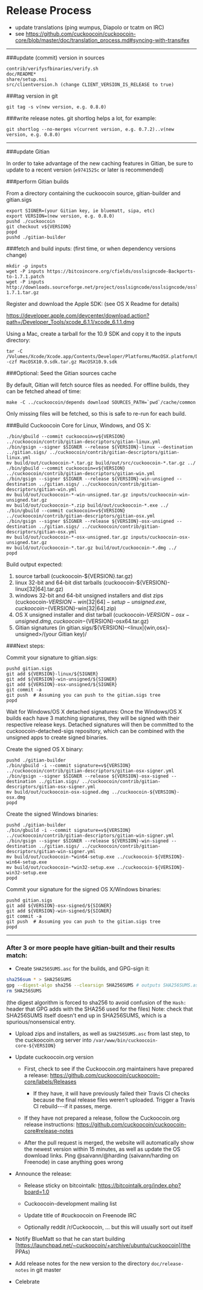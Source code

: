 Release Process
====================

* update translations (ping wumpus, Diapolo or tcatm on IRC)
* see https://github.com/cuckoocoin/cuckoocoin-core/blob/master/doc/translation_process.md#syncing-with-transifex

* * *

###update (commit) version in sources

	contrib/verifysfbinaries/verify.sh
	doc/README*
	share/setup.nsi
	src/clientversion.h (change CLIENT_VERSION_IS_RELEASE to true)

###tag version in git

	git tag -s v(new version, e.g. 0.8.0)

###write release notes. git shortlog helps a lot, for example:

	git shortlog --no-merges v(current version, e.g. 0.7.2)..v(new version, e.g. 0.8.0)

* * *

###update Gitian

 In order to take advantage of the new caching features in Gitian, be sure to update to a recent version (`e9741525c` or later is recommended)

###perform Gitian builds

 From a directory containing the cuckoocoin source, gitian-builder and gitian.sigs
  
    export SIGNER=(your Gitian key, ie bluematt, sipa, etc)
	export VERSION=(new version, e.g. 0.8.0)
	pushd ./cuckoocoin
	git checkout v${VERSION}
	popd
	pushd ./gitian-builder

###fetch and build inputs: (first time, or when dependency versions change)

	mkdir -p inputs
	wget -P inputs https://bitcoincore.org/cfields/osslsigncode-Backports-to-1.7.1.patch
	wget -P inputs http://downloads.sourceforge.net/project/osslsigncode/osslsigncode/osslsigncode-1.7.1.tar.gz

 Register and download the Apple SDK: (see OS X Readme for details)

 https://developer.apple.com/devcenter/download.action?path=/Developer_Tools/xcode_6.1.1/xcode_6.1.1.dmg

 Using a Mac, create a tarball for the 10.9 SDK and copy it to the inputs directory:

	tar -C /Volumes/Xcode/Xcode.app/Contents/Developer/Platforms/MacOSX.platform/Developer/SDKs/ -czf MacOSX10.9.sdk.tar.gz MacOSX10.9.sdk

###Optional: Seed the Gitian sources cache

  By default, Gitian will fetch source files as needed. For offline builds, they can be fetched ahead of time:

	make -C ../cuckoocoin/depends download SOURCES_PATH=`pwd`/cache/common

  Only missing files will be fetched, so this is safe to re-run for each build.

###Build Cuckoocoin Core for Linux, Windows, and OS X:

	./bin/gbuild --commit cuckoocoin=v${VERSION} ../cuckoocoin/contrib/gitian-descriptors/gitian-linux.yml
	./bin/gsign --signer $SIGNER --release ${VERSION}-linux --destination ../gitian.sigs/ ../cuckoocoin/contrib/gitian-descriptors/gitian-linux.yml
	mv build/out/cuckoocoin-*.tar.gz build/out/src/cuckoocoin-*.tar.gz ../
	./bin/gbuild --commit cuckoocoin=v${VERSION} ../cuckoocoin/contrib/gitian-descriptors/gitian-win.yml
	./bin/gsign --signer $SIGNER --release ${VERSION}-win-unsigned --destination ../gitian.sigs/ ../cuckoocoin/contrib/gitian-descriptors/gitian-win.yml
	mv build/out/cuckoocoin-*-win-unsigned.tar.gz inputs/cuckoocoin-win-unsigned.tar.gz
	mv build/out/cuckoocoin-*.zip build/out/cuckoocoin-*.exe ../
	./bin/gbuild --commit cuckoocoin=v${VERSION} ../cuckoocoin/contrib/gitian-descriptors/gitian-osx.yml
	./bin/gsign --signer $SIGNER --release ${VERSION}-osx-unsigned --destination ../gitian.sigs/ ../cuckoocoin/contrib/gitian-descriptors/gitian-osx.yml
	mv build/out/cuckoocoin-*-osx-unsigned.tar.gz inputs/cuckoocoin-osx-unsigned.tar.gz
	mv build/out/cuckoocoin-*.tar.gz build/out/cuckoocoin-*.dmg ../
	popd
  Build output expected:

  1. source tarball (cuckoocoin-${VERSION}.tar.gz)
  2. linux 32-bit and 64-bit dist tarballs (cuckoocoin-${VERSION}-linux[32|64].tar.gz)
  3. windows 32-bit and 64-bit unsigned installers and dist zips (cuckoocoin-${VERSION}-win[32|64]-setup-unsigned.exe, cuckoocoin-${VERSION}-win[32|64].zip)
  4. OS X unsigned installer and dist tarball (cuckoocoin-${VERSION}-osx-unsigned.dmg, cuckoocoin-${VERSION}-osx64.tar.gz)
  5. Gitian signatures (in gitian.sigs/${VERSION}-<linux|{win,osx}-unsigned>/(your Gitian key)/

###Next steps:

Commit your signature to gitian.sigs:

	pushd gitian.sigs
	git add ${VERSION}-linux/${SIGNER}
	git add ${VERSION}-win-unsigned/${SIGNER}
	git add ${VERSION}-osx-unsigned/${SIGNER}
	git commit -a
	git push  # Assuming you can push to the gitian.sigs tree
	popd

  Wait for Windows/OS X detached signatures:
	Once the Windows/OS X builds each have 3 matching signatures, they will be signed with their respective release keys.
	Detached signatures will then be committed to the cuckoocoin-detached-sigs repository, which can be combined with the unsigned apps to create signed binaries.

  Create the signed OS X binary:

	pushd ./gitian-builder
	./bin/gbuild -i --commit signature=v${VERSION} ../cuckoocoin/contrib/gitian-descriptors/gitian-osx-signer.yml
	./bin/gsign --signer $SIGNER --release ${VERSION}-osx-signed --destination ../gitian.sigs/ ../cuckoocoin/contrib/gitian-descriptors/gitian-osx-signer.yml
	mv build/out/cuckoocoin-osx-signed.dmg ../cuckoocoin-${VERSION}-osx.dmg
	popd

  Create the signed Windows binaries:

	pushd ./gitian-builder
	./bin/gbuild -i --commit signature=v${VERSION} ../cuckoocoin/contrib/gitian-descriptors/gitian-win-signer.yml
	./bin/gsign --signer $SIGNER --release ${VERSION}-win-signed --destination ../gitian.sigs/ ../cuckoocoin/contrib/gitian-descriptors/gitian-win-signer.yml
	mv build/out/cuckoocoin-*win64-setup.exe ../cuckoocoin-${VERSION}-win64-setup.exe
	mv build/out/cuckoocoin-*win32-setup.exe ../cuckoocoin-${VERSION}-win32-setup.exe
	popd

Commit your signature for the signed OS X/Windows binaries:

	pushd gitian.sigs
	git add ${VERSION}-osx-signed/${SIGNER}
	git add ${VERSION}-win-signed/${SIGNER}
	git commit -a
	git push  # Assuming you can push to the gitian.sigs tree
	popd

-------------------------------------------------------------------------

### After 3 or more people have gitian-built and their results match:

- Create `SHA256SUMS.asc` for the builds, and GPG-sign it:
```bash
sha256sum * > SHA256SUMS
gpg --digest-algo sha256 --clearsign SHA256SUMS # outputs SHA256SUMS.asc
rm SHA256SUMS
```
(the digest algorithm is forced to sha256 to avoid confusion of the `Hash:` header that GPG adds with the SHA256 used for the files)
Note: check that SHA256SUMS itself doesn't end up in SHA256SUMS, which is a spurious/nonsensical entry.

- Upload zips and installers, as well as `SHA256SUMS.asc` from last step, to the cuckoocoin.org server
  into `/var/www/bin/cuckoocoin-core-${VERSION}`

- Update cuckoocoin.org version

  - First, check to see if the Cuckoocoin.org maintainers have prepared a
    release: https://github.com/cuckoocoin/cuckoocoin-core/labels/Releases

      - If they have, it will have previously failed their Travis CI
        checks because the final release files weren't uploaded.
        Trigger a Travis CI rebuild---if it passes, merge.

  - If they have not prepared a release, follow the Cuckoocoin.org release
    instructions: https://github.com/cuckoocoin/cuckoocoin-core#release-notes

  - After the pull request is merged, the website will automatically show the newest version within 15 minutes, as well
    as update the OS download links. Ping @saivann/@harding (saivann/harding on Freenode) in case anything goes wrong

- Announce the release:

  - Release sticky on bitcointalk: https://bitcointalk.org/index.php?board=1.0

  - Cuckoocoin-development mailing list

  - Update title of #cuckoocoin on Freenode IRC

  - Optionally reddit /r/Cuckoocoin, ... but this will usually sort out itself

- Notify BlueMatt so that he can start building [https://launchpad.net/~cuckoocoin/+archive/ubuntu/cuckoocoin](the PPAs)

- Add release notes for the new version to the directory `doc/release-notes` in git master

- Celebrate
